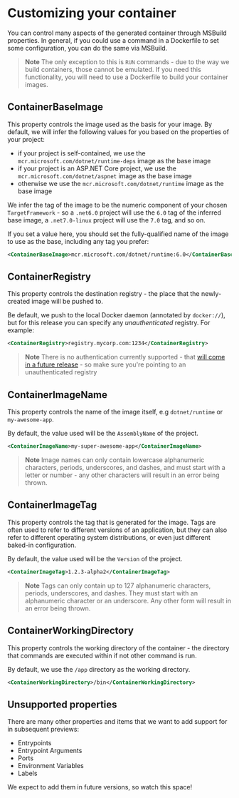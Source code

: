 # Customizing your container

You can control many aspects of the generated container through MSBuild properties. In general, if you could use a command in a Dockerfile to set some configuration, you can do the same via MSBuild. 

> **Note**
> The only exception to this is `RUN` commands - due to the way we build containers, those cannot be emulated. If you need this functionality, you will need to use a Dockerfile to build your container images.

## ContainerBaseImage

This property controls the image used as the basis for your image. By default, we will infer the following values for you based on the properties of your project:

* if your project is self-contained, we use the `mcr.microsoft.com/dotnet/runtime-deps` image as the base image
* if your project is an ASP.NET Core project, we use the `mcr.microsoft.com/dotnet/aspnet` image as the base image
* otherwise we use the `mcr.microsoft.com/dotnet/runtime` image as the base image

We infer the tag of the image to be the numeric component of your chosen `TargetFramework` - so a `.net6.0` project will use the `6.0` tag of the inferred base image, a `.net7.0-linux` project will use the `7.0` tag, and so on.

If you set a value here, you should set the fully-qualified name of the image to use as the base, including any tag you prefer:

```xml
<ContainerBaseImage>mcr.microsoft.com/dotnet/runtime:6.0</ContainerBaseImage>
```

## ContainerRegistry

This property controls the destination registry - the place that the newly-created image will be pushed to.

Be default, we push to the local Docker daemon (annotated by `docker://`), but for this release you can specify any _unauthenticated_ registry. For example:

```xml
<ContainerRegistry>registry.mycorp.com:1234</ContainerRegistry>
```

> **Note**
> There is no authentication currently supported - that [will come in a future release](https://github.com/rainersigwald/containers/issues/70) - so make sure you're pointing to an unauthenticated registry

## ContainerImageName

This property controls the name of the image itself, e.g `dotnet/runtime` or `my-awesome-app`. 

By default, the value used will be the `AssemblyName` of the project.


```xml
<ContainerImageName>my-super-awesome-app</ContainerImageName>
```

> **Note**
> Image names can only contain lowercase alphanumeric characters, periods, underscores, and dashes, and must start with a letter or number - any other characters will result in an error being thrown.

## ContainerImageTag

This property controls the tag that is generated for the image. Tags are often used to refer to different versions of an application, but they can also refer to different operating system distributions, or even just different baked-in configuration.

By default, the value used will be the `Version` of the project.

```xml
<ContainerImageTag>1.2.3-alpha2</ContainerImageTag>
```

> **Note**
> Tags can only contain up to 127 alphanumeric characters, periods, underscores, and dashes. They must start with an alphanumeric character or an underscore. Any other form will result in an error being thrown.

## ContainerWorkingDirectory

This property controls the working directory of the container - the directory that commands are executed within if not other command is run.

By default, we use the `/app` directory as the working directory.

```xml
<ContainerWorkingDirectory>/bin</ContainerWorkingDirectory>
```

## Unsupported properties

There are many other properties and items that we want to add support for in subsequent previews:

* Entrypoints
* Entrypoint Arguments
* Ports
* Environment Variables
* Labels

We expect to add them in future versions, so watch this space!
